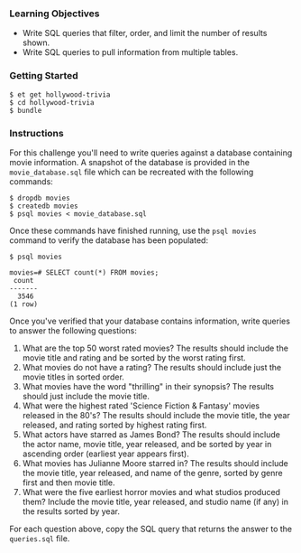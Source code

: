 ### Learning Objectives

* Write SQL queries that filter, order, and limit the number of results shown.
* Write SQL queries to pull information from multiple tables.

### Getting Started
```no-highlight
$ et get hollywood-trivia
$ cd hollywood-trivia
$ bundle
```

### Instructions

For this challenge you'll need to write queries against a database containing movie information. A snapshot of the database is provided in the `movie_database.sql` file which can be recreated with the following commands:

```no-highlight
$ dropdb movies
$ createdb movies
$ psql movies < movie_database.sql
```

Once these commands have finished running, use the `psql movies` command to verify the database has been populated:

```no-highlight
$ psql movies

movies=# SELECT count(*) FROM movies;
 count
-------
  3546
(1 row)
```

Once you've verified that your database contains information, write queries to answer the following questions:

1. What are the top 50 worst rated movies? The results should include the movie title and rating and be sorted by the worst rating first.
2. What movies do not have a rating? The results should include just the movie titles in sorted order.
3. What movies have the word "thrilling" in their synopsis? The results should just include the movie title.
4. What were the highest rated 'Science Fiction & Fantasy' movies released in the 80's? The results should include the movie title, the year released, and rating sorted by highest rating first.
5. What actors have starred as James Bond? The results should include the actor name, movie title, year released, and be sorted by year in ascending order (earliest year appears first).
6. What movies has Julianne Moore starred in? The results should include the movie title, year released, and name of the genre, sorted by genre first and then movie title.
7. What were the five earliest horror movies and what studios produced them? Include the movie title, year released, and studio name (if any) in the results sorted by year.

For each question above, copy the SQL query that returns the answer to the `queries.sql` file.
